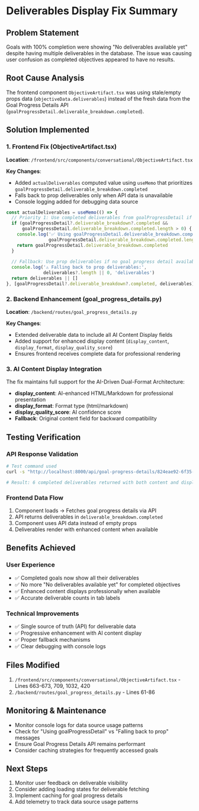 # Deliverables Display Fix Summary

## Problem Statement
Goals with 100% completion were showing "No deliverables available yet" despite having multiple deliverables in the database. The issue was causing user confusion as completed objectives appeared to have no results.

## Root Cause Analysis
The frontend component `ObjectiveArtifact.tsx` was using stale/empty props data (`objectiveData.deliverables`) instead of the fresh data from the Goal Progress Details API (`goalProgressDetail.deliverable_breakdown.completed`).

## Solution Implemented

### 1. Frontend Fix (ObjectiveArtifact.tsx)
**Location**: `/frontend/src/components/conversational/ObjectiveArtifact.tsx`

**Key Changes**:
- Added `actualDeliverables` computed value using `useMemo` that prioritizes `goalProgressDetail.deliverable_breakdown.completed`
- Falls back to prop deliverables only when API data is unavailable
- Console logging added for debugging data source

```typescript
const actualDeliverables = useMemo(() => {
  // Priority 1: Use completed deliverables from goalProgressDetail if available
  if (goalProgressDetail?.deliverable_breakdown?.completed && 
      goalProgressDetail.deliverable_breakdown.completed.length > 0) {
    console.log('✅ Using goalProgressDetail.deliverable_breakdown.completed:', 
                goalProgressDetail.deliverable_breakdown.completed.length, 'deliverables')
    return goalProgressDetail.deliverable_breakdown.completed
  }
  
  // Fallback: Use prop deliverables if no goal progress detail available
  console.log('⚠️ Falling back to prop deliverables:', 
              deliverables?.length || 0, 'deliverables')
  return deliverables || []
}, [goalProgressDetail?.deliverable_breakdown?.completed, deliverables])
```

### 2. Backend Enhancement (goal_progress_details.py)
**Location**: `/backend/routes/goal_progress_details.py`

**Key Changes**:
- Extended deliverable data to include all AI Content Display fields
- Added support for enhanced display content (`display_content`, `display_format`, `display_quality_score`)
- Ensures frontend receives complete data for professional rendering

### 3. AI Content Display Integration
The fix maintains full support for the AI-Driven Dual-Format Architecture:
- **display_content**: AI-enhanced HTML/Markdown for professional presentation
- **display_format**: Format type (html/markdown)
- **display_quality_score**: AI confidence score
- **Fallback**: Original content field for backward compatibility

## Testing Verification

### API Response Validation
```bash
# Test command used
curl -s "http://localhost:8000/api/goal-progress-details/824eae92-6f35-4bfb-b128-8c66c0af52b3/b423f296-937d-4332-8e74-a3b614d3c0ef?include_hidden=true"

# Result: 6 completed deliverables returned with both content and display_content fields
```

### Frontend Data Flow
1. Component loads → Fetches goal progress details via API
2. API returns deliverables in `deliverable_breakdown.completed`
3. Component uses API data instead of empty props
4. Deliverables render with enhanced content when available

## Benefits Achieved

### User Experience
- ✅ Completed goals now show all their deliverables
- ✅ No more "No deliverables available yet" for completed objectives
- ✅ Enhanced content displays professionally when available
- ✅ Accurate deliverable counts in tab labels

### Technical Improvements
- ✅ Single source of truth (API) for deliverable data
- ✅ Progressive enhancement with AI content display
- ✅ Proper fallback mechanisms
- ✅ Clear debugging with console logs

## Files Modified
1. `/frontend/src/components/conversational/ObjectiveArtifact.tsx` - Lines 663-673, 709, 1032, 420
2. `/backend/routes/goal_progress_details.py` - Lines 61-86

## Monitoring & Maintenance
- Monitor console logs for data source usage patterns
- Check for "Using goalProgressDetail" vs "Falling back to prop" messages
- Ensure Goal Progress Details API remains performant
- Consider caching strategies for frequently accessed goals

## Next Steps
1. Monitor user feedback on deliverable visibility
2. Consider adding loading states for deliverable fetching
3. Implement caching for goal progress details
4. Add telemetry to track data source usage patterns